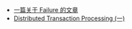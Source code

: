 - [一篇关于 Failure 的文章](./intro-failure-semantics.md)
- [Distributed Transaction Processing (一)](./dtp-1.md)
